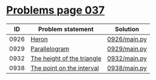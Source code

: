# [Problems page 037](https://www.e-olymp.com/en/problems?page=37)


| ID   | Problem statement                                                     | Solution                     |
|------|-----------------------------------------------------------------------|------------------------------|
| 0926 | [Heron](https://www.e-olymp.com/en/problems/926)                      | [0926/main.py](0926/main.py) |
| 0929 | [Parallelogram](https://www.e-olymp.com/en/problems/929)              | [0929/main.py](0929/main.py) |
| 0932 | [The height of the triangle](https://www.e-olymp.com/en/problems/932) | [0932/main.py](0932/main.py) |
| 0938 | [The point on the interval](https://www.e-olymp.com/en/problems/938)  | [0938/main.py](0938/main.py) |

